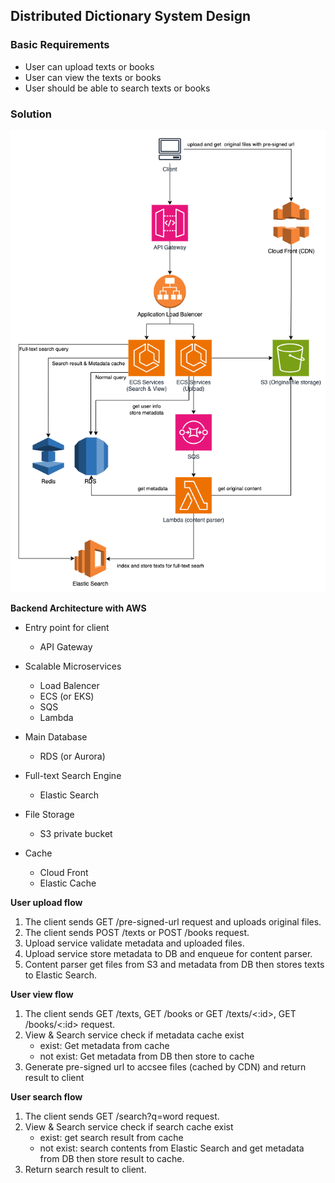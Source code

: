 ## Distributed Dictionary System Design

### Basic Requirements
* User can upload texts or books
* User can view the texts or books
* User should be able to search texts or books


### Solution

![](./diagram.png)

**Backend Architecture with AWS**
* Entry point for client
    * API Gateway

* Scalable Microservices
    * Load Balencer
    * ECS (or EKS)
    * SQS
    * Lambda

* Main Database
    * RDS (or Aurora)

* Full-text Search Engine
    * Elastic Search

* File Storage
    * S3 private bucket

* Cache
    * Cloud Front
    * Elastic Cache

**User upload flow**
1. The client sends GET /pre-signed-url request and uploads original files.
2. The client sends POST /texts or POST /books request.
3. Upload service validate metadata and uploaded files.
4. Upload service store metadata to DB and enqueue for content parser.
5. Content parser get files from S3 and metadata from DB then stores texts to Elastic Search.

**User view flow**
1. The client sends GET /texts, GET /books  or GET /texts/<:id>, GET /books/<:id> request.
2. View & Search service check if metadata cache exist 
    * exist: Get metadata from cache
    * not exist: Get metadata from DB then store to cache
3. Generate pre-signed url to accsee files (cached by CDN) and return result to client

**User search flow**
1. The client sends GET /search?q=word request.
2. View & Search service check if search cache exist
    * exist: get search result from cache
    * not exist: search contents from Elastic Search and get metadata from DB then store result to cache.
3. Return search result to client.